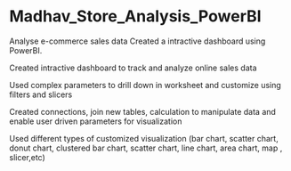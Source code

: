 # Madhav_Store_Analysis_PowerBI

Analyse e-commerce sales data
Created a intractive dashboard using PowerBI.

Created intractive dashboard to track and analyze online sales data

Used complex parameters to drill down in worksheet and customize using filters and slicers

Created connections, join new tables, calculation to manipulate  data and enable user driven parameters for visualization

Used different types of customized visualization (bar chart, scatter chart, donut chart, clustered bar chart, scatter chart, line chart, area chart, map , slicer,etc)
